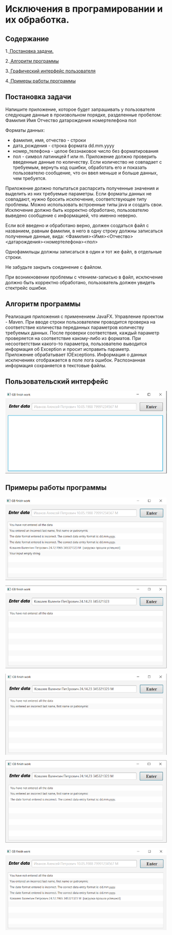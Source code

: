 # Исключения в програмировании и их обработка.
    
## Содержание
1.[ Постановка задачи.](#topic1)

2.[ Алгоритм программы](#topic2)

3.[ Графический интерфейс пользователя](#topic3)

4.[ Примеры работы программы](#topic4)

## Постановка задачи <a name=topic1></a>

Напишите приложение, которое будет запрашивать у пользователя следующие данные в произвольном порядке, разделенные пробелом:
Фамилия Имя Отчество датарождения номертелефона пол

Форматы данных:

 + фамилия, имя, отчество - строки
 + дата_рождения - строка формата dd.mm.yyyy
 + номер_телефона - целое беззнаковое число без форматирования
 + пол - символ латиницей f или m.
Приложение должно проверить введенные данные по количеству. Если количество не совпадает с требуемым, вернуть код ошибки, обработать его и показать пользователю сообщение, что он ввел меньше и больше данных, чем требуется.

Приложение должно попытаться распарсить полученные значения и выделить из них требуемые параметры. Если форматы данных не совпадают, нужно бросить исключение, соответствующее типу проблемы. Можно использовать встроенные типы java и создать свои. Исключение должно быть корректно обработано, пользователю выведено сообщение с информацией, что именно неверно.

Если всё введено и обработано верно, должен создаться файл с названием, равным фамилии, в него в одну строку должны записаться полученные данные, вида:
<Фамилия><Имя><Отчество><датарождения><номертелефона><пол>

Однофамильцы должны записаться в один и тот же файл, в отдельные строки.

Не забудьте закрыть соединение с файлом.

При возникновении проблемы с чтением-записью в файл, исключение должно быть корректно обработано, пользователь должен увидеть стектрейс ошибки.

## Алгоритм программы <a name=topic2></a>

Реализация приложения с применением JavaFX. Управление проектом - Maven.
При вводе строки пользователем проводится проверка на соответствие количества переданных параметров количеству требуемых данных. После проверки соответствия, каждый параметр проверяется на соответствие какому-либо из форматов.
При несоответствии какого-то параметра, пользователю выводится информация об Exception и просит исправить параметр.   
Приложение обрабатывает IOExceptions. Информация о данных исключениях отображается в поле лога ошибок.
Распознанная информация сохраняется в текстовые файлы.

## Пользовательский интерфейс <a name=topic3></a>

!["User form"](/SccreenShots/0.png "Example 01")

## Примеры работы программы <a name=topic4></a>
!["User form"](SccreenShots/Img_5.png)

!["User form"](SccreenShots/1.png)

!["User form"](SccreenShots/2.png)

!["User form"](SccreenShots/3.png)

!["User form"](SccreenShots/4.png)



